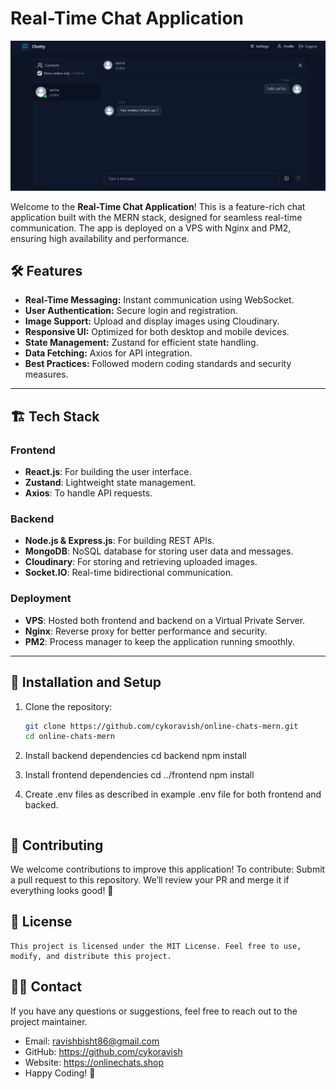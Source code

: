 # Real-Time Chat Application

![Real-Time Chat Application Screenshot](./frontend/public/screenshot.png)

Welcome to the **Real-Time Chat Application**! This is a feature-rich chat application built with the MERN stack, designed for seamless real-time communication. The app is deployed on a VPS with Nginx and PM2, ensuring high availability and performance.


## 🛠️ Features

- **Real-Time Messaging:** Instant communication using WebSocket.
- **User Authentication:** Secure login and registration.
- **Image Support:** Upload and display images using Cloudinary.
- **Responsive UI:** Optimized for both desktop and mobile devices.
- **State Management:** Zustand for efficient state handling.
- **Data Fetching:** Axios for API integration.
- **Best Practices:** Followed modern coding standards and security measures.

---

## 🏗️ Tech Stack

### Frontend
- **React.js**: For building the user interface.
- **Zustand**: Lightweight state management.
- **Axios**: To handle API requests.

### Backend
- **Node.js & Express.js**: For building REST APIs.
- **MongoDB**: NoSQL database for storing user data and messages.
- **Cloudinary**: For storing and retrieving uploaded images.
- **Socket.IO**: Real-time bidirectional communication.

### Deployment
- **VPS**: Hosted both frontend and backend on a Virtual Private Server.
- **Nginx**: Reverse proxy for better performance and security.
- **PM2**: Process manager to keep the application running smoothly.

---

## 🚀 Installation and Setup

1. Clone the repository:

   ```bash
   git clone https://github.com/cykoravish/online-chats-mern.git
   cd online-chats-mern

2. Install backend dependencies
   cd backend
   npm install

3. Install frontend dependencies
   cd ../frontend
   npm install

4. Create .env files as described in example .env file for both frontend and backed. 

   ```

## 🤝 Contributing

   We welcome contributions to improve this application! To contribute:
   Submit a pull request to this repository.
   We’ll review your PR and merge it if everything looks good! 🎉

## 📄 License

    This project is licensed under the MIT License. Feel free to use, modify, and distribute this project.

## 🧑‍💻 Contact

   If you have any questions or suggestions, feel free to reach out to the project maintainer.

   - Email: ravishbisht86@gmail.com
   - GitHub: https://github.com/cykoravish
   - Website: https://onlinechats.shop
   - Happy Coding! 🚀

